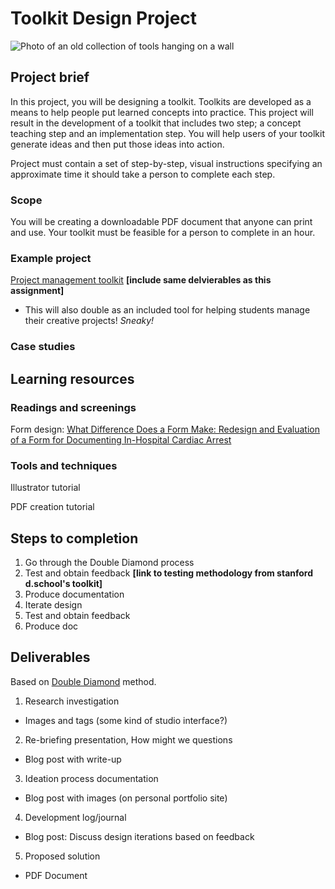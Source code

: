 # Toolkit Design Project
![Photo of an old collection of tools hanging on a wall](https://unsplash.it/3000/1500?image=284)
## Project brief
In this project, you will be designing a toolkit. Toolkits are developed as a means to help people put learned concepts into practice. This project will result in the development of a toolkit that includes two step; a concept teaching step and an implementation step. You will help users of your toolkit generate ideas and then put those ideas into action.

Project must contain a set of step-by-step, visual instructions specifying an approximate time it should take a person to complete each step.

### Scope
You will be creating a downloadable PDF document that anyone can print and use. Your toolkit must be feasible for a person to complete in an hour.

### Example project
[Project management toolkit](../toolkit/project_management.md) **[include same delvierables as this assignment]**
- This will also double as an included tool for helping students manage their creative projects! *Sneaky!*

### Case studies

## Learning resources
### Readings and screenings
Form design: [What Difference Does a Form Make: Redesign and Evaluation of a Form for Documenting In-Hospital Cardiac Arrest](https://digital.lib.washington.edu/researchworks/bitstream/handle/1773/22800/Au_washington_0250E_11500.pdf?sequence=1)
### Tools and techniques

Illustrator tutorial

PDF creation tutorial

## Steps to completion
1. Go through the Double Diamond process
2. Test and obtain feedback **[link to testing methodology from stanford d.school's toolkit]**
3. Produce documentation
3. Iterate design
4. Test and obtain feedback
5. Produce doc
## Deliverables
Based on [Double Diamond](../topics/double_diamond.md) method.

1. Research investigation
  - Images and tags (some kind of studio interface?)
2. Re-briefing presentation, How might we questions
  - Blog post with write-up
3. Ideation process documentation
  - Blog post with images (on personal portfolio site) 
4. Development log/journal
  - Blog post: Discuss design iterations based on feedback 
5. Proposed solution
  - PDF Document